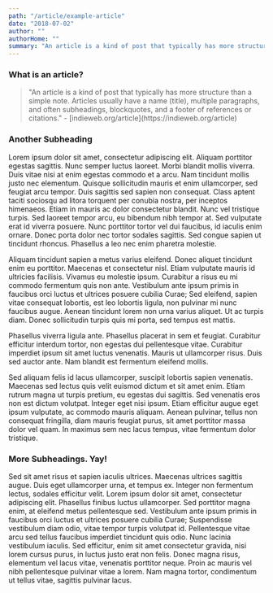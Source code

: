 ```yaml
---
path: "/article/example-article"
date: "2018-07-02"
author: ""
authorHome: ""
summary: "An article is a kind of post that typically has more structure than a simple note. Articles usually have a name (title), multiple paragraphs, and often subheadings, blockquotes, and a footer of references or citations."
---
```


### What is an article?
<blockquote>
"An article is a kind of post that typically has more structure than a simple note. Articles usually have a name (title), multiple paragraphs, and often subheadings, blockquotes, and a footer of references or citations." - [indieweb.org/article](https://indieweb.org/article)</blockquote>

### Another Subheading
Lorem ipsum dolor sit amet, consectetur adipiscing elit. Aliquam porttitor egestas sagittis. Nunc semper luctus laoreet. Morbi blandit mollis viverra. Duis vitae nisi at enim egestas commodo et a arcu. Nam tincidunt mollis justo nec elementum. Quisque sollicitudin mauris et enim ullamcorper, sed feugiat arcu tempor. Duis sagittis sed sapien non consequat. Class aptent taciti sociosqu ad litora torquent per conubia nostra, per inceptos himenaeos. Etiam in mauris ac dolor consectetur blandit. Nunc vel tristique turpis. Sed laoreet tempor arcu, eu bibendum nibh tempor at. Sed vulputate erat id viverra posuere. Nunc porttitor tortor vel dui faucibus, id iaculis enim ornare. Donec porta dolor nec tortor sodales sagittis. Sed congue sapien ut tincidunt rhoncus. Phasellus a leo nec enim pharetra molestie.

Aliquam tincidunt sapien a metus varius eleifend. Donec aliquet tincidunt enim eu porttitor. Maecenas et consectetur nisl. Etiam vulputate mauris id ultricies facilisis. Vivamus eu molestie ipsum. Curabitur a risus eu mi commodo fermentum quis non ante. Vestibulum ante ipsum primis in faucibus orci luctus et ultrices posuere cubilia Curae; Sed eleifend, sapien vitae consequat lobortis, est leo lobortis ligula, non pulvinar mi nunc faucibus augue. Aenean tincidunt lorem non urna varius aliquet. Ut ac turpis diam. Donec sollicitudin turpis quis mi porta, sed tempus est mattis.

Phasellus viverra ligula ante. Phasellus placerat in sem et feugiat. Curabitur efficitur interdum tortor, non egestas dui pellentesque vitae. Curabitur imperdiet ipsum sit amet luctus venenatis. Mauris ut ullamcorper risus. Duis sed auctor ante. Nam blandit est fermentum eleifend mollis.

Sed aliquam felis id lacus ullamcorper, suscipit lobortis sapien venenatis. Maecenas sed lectus quis velit euismod dictum et sit amet enim. Etiam rutrum magna ut turpis pretium, eu egestas dui sagittis. Sed venenatis eros non est dictum volutpat. Integer eget nisi ipsum. Etiam efficitur augue eget ipsum vulputate, ac commodo mauris aliquam. Aenean pulvinar, tellus non consequat fringilla, diam mauris feugiat purus, sit amet porttitor massa dolor vel quam. In maximus sem nec lacus tempus, vitae fermentum dolor tristique.

### More Subheadings. Yay!

Sed sit amet risus et sapien iaculis ultrices. Maecenas ultrices sagittis augue. Duis eget ullamcorper urna, et tempus ex. Integer non fermentum lectus, sodales efficitur velit. Lorem ipsum dolor sit amet, consectetur adipiscing elit. Phasellus finibus luctus ullamcorper. Sed porttitor magna enim, at eleifend metus pellentesque sed. Vestibulum ante ipsum primis in faucibus orci luctus et ultrices posuere cubilia Curae; Suspendisse vestibulum diam odio, vitae tempor turpis volutpat id. Pellentesque vitae arcu sed tellus faucibus imperdiet tincidunt quis odio. Nunc lacinia vestibulum iaculis. Sed efficitur, enim sit amet consectetur gravida, nisi lorem cursus purus, in luctus justo erat non felis. Donec magna risus, elementum vel lacus vitae, venenatis porttitor neque. Proin ac mauris vel nibh pellentesque pulvinar vitae a lorem. Nam magna tortor, condimentum ut tellus vitae, sagittis pulvinar lacus.

